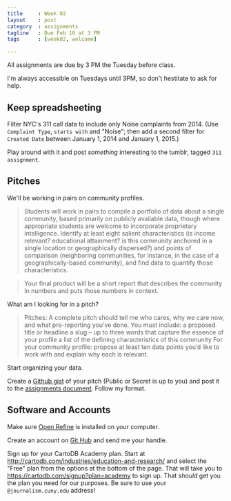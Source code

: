```yaml
---
title     : Week 02
layout    : post
category  : assignments
tagline   : Due Feb 10 at 3 PM
tags      : [week02, welcome]

---
```

All assignments are due by 3 PM the Tuesday before class.

I'm always accessible on Tuesdays until 3PM, so don't hestitate to ask for help. 


## Keep spreadsheeting
Filter NYC's 311 call data to include only Noise complaints from 2014. (Use `Complaint Type`, `starts with` and "Noise"; then add a second filter for `Created Date` between January 1, 2014 and January 1, 2015.)

Play around with it and post *something* interesting to the tumblr, tagged `311 assignment`.

## Pitches
We'll be working in pairs on community profiles. 

> Students will work in pairs to compile a portfolio of data about a single community, based primarily on publicly available data, though where appropriate students are welcome to incorporate proprietary intelligence. Identify at least eight salient characteristics (is income relevant? educational attainment? is this community anchored in a single location or geographically dispersed?) and points of comparison (neighboring communities, for instance, in the case of a geographically-based community), and find data to quantify those characteristics.

> Your final product will be a short report that describes the community in numbers and puts those numbers in context. 

What am I looking for in a pitch?

> Pitches: A complete pitch should tell me who cares, why we care now, and what pre-reporting you’ve done. You must include:
    a proposed title or headline
    a slug – up to three words that capture the essence of your profile
    a list of the defining characteristics of this community
    For your community profile: propose at least ten data points you’d like to work with and explain why each is relevant.

Start organizing your data. 

Create a [Github gist](https://gist.github.com/) of your pitch (Public or Secret is up to you) and post it to the [assignments document](https://docs.google.com/a/journalism.cuny.edu/document/d/1kUg2EfTBZsK0HG5TAenIa68_d9B6Od6uO6B_BRch0SE/edit?usp=sharing). Follow my format. 

## Software and Accounts

Make sure [Open Refine](http://openrefine.org/) is  installed on your computer.

Create an account on [Git Hub](http://www.github.com) and send me your handle. 

Sign up for your CartoDB Academy plan. Start at <http://cartodb.com/industries/education-and-research/> and select the "Free" plan from the options at the bottom of the page. That will take you to <https://cartodb.com/signup?plan=academy> to
sign up. That *should* get you the plan you need for our purposes. Be sure to use your `@journalism.cuny.edu` address!
